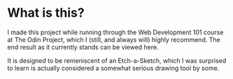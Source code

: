 # What is this?

I made this project while running through the Web Development 101 course at The Odin Project, which I (still, and always will) highly recommend. The end result as it currently stands can be viewed here.

It is designed to be remeniscent of an Etch-a-Sketch, which I was surprised to learn is actually considered a somewhat serious drawing tool by some.
